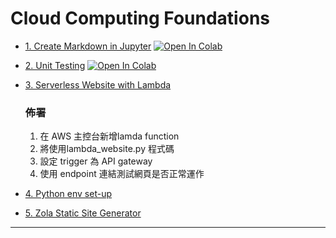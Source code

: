 # Cloud Computing Foundations

* [1. Create Markdown in Jupyter](Practice_Markdown.ipynb)
  [![Open In Colab](https://colab.research.google.com/assets/colab-badge.svg)](https://colab.research.google.com/github/wdarren/duke-cloud-computing-solutions/blob/main/01-Cloud-Computing-Foundation/Practice_Markdown.ipynb)

* [2. Unit Testing](Unit-Testing.ipynb)
  [![Open In Colab](https://colab.research.google.com/assets/colab-badge.svg)](https://colab.research.google.com/github/wdarren/duke-cloud-computing-solutions/blob/main/01-Cloud-Computing-Foundation/Unit-Testing.ipynb)

* [3. Serverless Website with Lambda](lambda_website.py)
  ### 佈署
  1. 在 AWS 主控台新增lamda function
  2. 將使用lambda_website.py 程式碼
  3. 設定 trigger 為 API gateway
  4. 使用 endpoint 連結測試網頁是否正常運作
* [4. Python env set-up](Python-Scaffold.md)
* [5. Zola Static Site Generator](zola-website.md)
---
